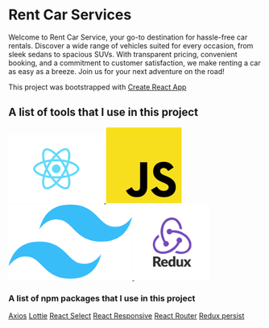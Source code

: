# Rent Car Services

Welcome to Rent Car Service, your go-to destination for hassle-free car rentals. Discover a wide range of vehicles suited for every occasion, from sleek sedans to spacious SUVs. With transparent pricing, convenient booking, and a commitment to customer satisfaction, we make renting a car as easy as a breeze. Join us for your next adventure on the road!

This project was bootstrapped with [Create React App](https://github.com/facebook/create-react-app)

## A list of tools that I use in this project

<a href="https://react.dev/">
<img src="./assets/react-logo.png" alt="React Logo" title="React" />
</a>

<a href="#">
<img src="./assets//js-logo.png" alt="JavaScript Logo" title="JavaScript" />
</a>

<a href="https://tailwindcss.com/">
<img src="./assets/tailwind-logo.png" alt="Tailwind CSS Logo" title="Tailwind CSS" />
</a>

<a href="https://redux.js.org/">
<img src="./assets/redux-logo.png" alt="Redux Toolkit Logo" title="Redux Toolkit" />
</a>

### A list of npm packages that I use in this project

[Axios](https://axios-http.com/)
[Lottie](https://lottiereact.com/)
[React Select](https://react-select.com/)
[React Responsive](https://github.com/yocontra/react-responsive)
[React Router](https://reactrouter.com/)
[Redux persist](https://github.com/rt2zz/redux-persist)